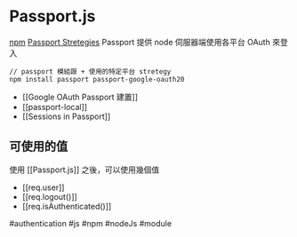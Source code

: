 # Passport.js
[npm](https://www.npmjs.com/package/passport)
[Passport Stretegies](https://www.passportjs.org/packages/)
Passport 提供 node 伺服器端使用各平台 OAuth 來登入
```
// passport 模組跟 + 使用的特定平台 stretegy
npm install passport passport-google-oauth20
```

- [[Google OAuth Passport 建置]]
- [[passport-local]]
- [[Sessions in Passport]]


## 可使用的值
使用 [[Passport.js]] 之後，可以使用幾個值
- [[req.user]]
- [[req.logout()]]
- [[req.isAuthenticated()]]


#authentication #js #npm #nodeJs #module 